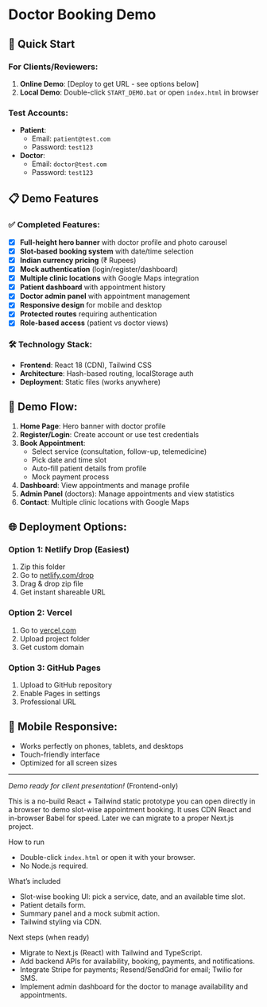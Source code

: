 # Doctor Booking Demo

## 🚀 Quick Start

### For Clients/Reviewers:
1. **Online Demo**: [Deploy to get URL - see options below]
2. **Local Demo**: Double-click `START_DEMO.bat` or open `index.html` in browser

### Test Accounts:
- **Patient**: 
  - Email: `patient@test.com`
  - Password: `test123`
- **Doctor**: 
  - Email: `doctor@test.com` 
  - Password: `test123`

## 📋 Demo Features

### ✅ Completed Features:
- [x] **Full-height hero banner** with doctor profile and photo carousel
- [x] **Slot-based booking system** with date/time selection
- [x] **Indian currency pricing** (₹ Rupees)
- [x] **Mock authentication** (login/register/dashboard)
- [x] **Multiple clinic locations** with Google Maps integration
- [x] **Patient dashboard** with appointment history
- [x] **Doctor admin panel** with appointment management
- [x] **Responsive design** for mobile and desktop
- [x] **Protected routes** requiring authentication
- [x] **Role-based access** (patient vs doctor views)

### 🛠 Technology Stack:
- **Frontend**: React 18 (CDN), Tailwind CSS
- **Architecture**: Hash-based routing, localStorage auth
- **Deployment**: Static files (works anywhere)

## 🎯 Demo Flow:

1. **Home Page**: Hero banner with doctor profile
2. **Register/Login**: Create account or use test credentials
3. **Book Appointment**: 
   - Select service (consultation, follow-up, telemedicine)
   - Pick date and time slot
   - Auto-fill patient details from profile
   - Mock payment process
4. **Dashboard**: View appointments and manage profile
5. **Admin Panel** (doctors): Manage appointments and view statistics
6. **Contact**: Multiple clinic locations with Google Maps

## 🌐 Deployment Options:

### Option 1: Netlify Drop (Easiest)
1. Zip this folder
2. Go to [netlify.com/drop](https://netlify.com/drop)
3. Drag & drop zip file
4. Get instant shareable URL

### Option 2: Vercel
1. Go to [vercel.com](https://vercel.com)
2. Upload project folder
3. Get custom domain

### Option 3: GitHub Pages
1. Upload to GitHub repository
2. Enable Pages in settings
3. Professional URL

## 📱 Mobile Responsive:
- Works perfectly on phones, tablets, and desktops
- Touch-friendly interface
- Optimized for all screen sizes

---
*Demo ready for client presentation!* (Frontend-only)

This is a no-build React + Tailwind static prototype you can open directly in a browser to demo slot-wise appointment booking. It uses CDN React and in-browser Babel for speed. Later we can migrate to a proper Next.js project.

How to run
- Double-click `index.html` or open it with your browser.
- No Node.js required.

What’s included
- Slot-wise booking UI: pick a service, date, and an available time slot.
- Patient details form.
- Summary panel and a mock submit action.
- Tailwind styling via CDN.

Next steps (when ready)
- Migrate to Next.js (React) with Tailwind and TypeScript.
- Add backend APIs for availability, booking, payments, and notifications.
- Integrate Stripe for payments; Resend/SendGrid for email; Twilio for SMS.
- Implement admin dashboard for the doctor to manage availability and appointments.

